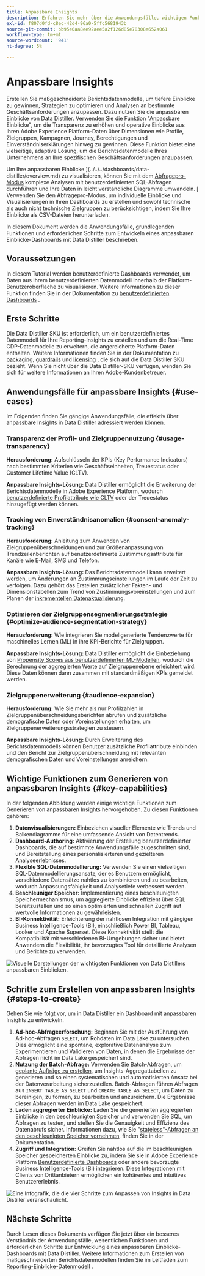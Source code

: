 ```yaml
---
title: Anpassbare Insights
description: Erfahren Sie mehr über die Anwendungsfälle, wichtigen Funktionen und erforderlichen Schritte zur Entwicklung eines anpassbaren Einblicke-Dashboards mit Data Distiller. Erfahren Sie, wie die anpassbare Insights-Funktion in Data Distiller die Transparenz verbessert und betriebliche Einblicke in verschiedene Dimensionen wie Profile, Zielgruppen, Kampagnen, Journey, Berechtigungen und Einverständniserklärungen erhält.
exl-id: f807d0fd-c8ec-42d4-96a0-5ffc5681943b
source-git-commit: bb95e0aa8ee92aee5a2f126d85e78308e652a061
workflow-type: tm+mt
source-wordcount: '941'
ht-degree: 5%

---
```


# Anpassbare Insights

Erstellen Sie maßgeschneiderte Berichtsdatenmodelle, um tiefere Einblicke zu gewinnen, Strategien zu optimieren und Analysen an bestimmte Geschäftsanforderungen anzupassen. Dazu nutzen Sie die anpassbaren Einblicke von Data Distiller. Verwenden Sie die Funktion &quot;Anpassbare Einblicke&quot;, um die Transparenz zu erhöhen und operative Einblicke aus Ihren Adobe Experience Platform-Daten über Dimensionen wie Profile, Zielgruppen, Kampagnen, Journey, Berechtigungen und Einverständniserklärungen hinweg zu gewinnen. Diese Funktion bietet eine vielseitige, adaptive Lösung, um die Berichtsdatenmodelle Ihres Unternehmens an Ihre spezifischen Geschäftsanforderungen anzupassen.

Um Ihre anpassbaren Einblicke ](../../../dashboards/data-distiller/overview.md) zu visualisieren, können Sie mit dem [Abfragepro-Modus](../../../dashboards/data-distiller/customizable-insights/query-pro-mode.md) komplexe Analysen mit benutzerdefinierten SQL-Abfragen durchführen und Ihre Daten in leicht verständliche Diagramme umwandeln. [ Verwenden Sie den Abfragepro-Modus, um individuelle Einblicke und Visualisierungen in Ihren Dashboards zu erstellen und sowohl technische als auch nicht technische Zielgruppen zu berücksichtigen, indem Sie Ihre Einblicke als CSV-Dateien herunterladen.

In diesem Dokument werden die Anwendungsfälle, grundlegenden Funktionen und erforderlichen Schritte zum Entwickeln eines anpassbaren Einblicke-Dashboards mit Data Distiller beschrieben.

## Voraussetzungen

In diesem Tutorial werden benutzerdefinierte Dashboards verwendet, um Daten aus Ihrem benutzerdefinierten Datenmodell innerhalb der Platform-Benutzeroberfläche zu visualisieren. Weitere Informationen zu dieser Funktion finden Sie in der Dokumentation zu [benutzerdefinierten Dashboards](../../../dashboards/user-defined-dashboards.md) .

## Erste Schritte

Die Data Distiller SKU ist erforderlich, um ein benutzerdefiniertes Datenmodell für Ihre Reporting-Insights zu erstellen und um die Real-Time CDP-Datenmodelle zu erweitern, die angereicherte Platform-Daten enthalten. Weitere Informationen finden Sie in der Dokumentation zu [packaging](../../packaging.md), [guardrails](../../guardrails.md#query-accelerated-store) und [licensing](../../data-distiller/license-usage.md) , die sich auf die Data Distiller SKU bezieht. Wenn Sie nicht über die Data Distiller-SKU verfügen, wenden Sie sich für weitere Informationen an Ihren Adobe-Kundenbetreuer.

## Anwendungsfälle für anpassbare Insights {#use-cases}

Im Folgenden finden Sie gängige Anwendungsfälle, die effektiv über anpassbare Insights in Data Distiller adressiert werden können.

### Transparenz der Profil- und Zielgruppennutzung {#usage-transparency}

**Herausforderung:** Aufschlüsseln der KPIs (Key Performance Indicators) nach bestimmten Kriterien wie Geschäftseinheiten, Treuestatus oder Customer Lifetime Value (CLTV).

**Anpassbare Insights-Lösung:** Data Distiller ermöglicht die Erweiterung der Berichtsdatenmodelle in Adobe Experience Platform, wodurch [ benutzerdefinierte Profilattribute wie CLTV](../../use-cases/customer-lifetime-value.md) oder der Treuestatus hinzugefügt werden können.

### Tracking von Einverständnisanomalien {#consent-anomaly-tracking}

**Herausforderung:** Anleitung zum Anwenden von Zielgruppenüberschneidungen und zur Größenanpassung von Trendzeilenberichten auf benutzerdefinierte Zustimmungsattribute für Kanäle wie E-Mail, SMS und Telefon.

**Anpassbare Insights-Lösung:** Das Berichtsdatenmodell kann erweitert werden, um Änderungen an Zustimmungseinstellungen im Laufe der Zeit zu verfolgen. Dazu gehört das Erstellen zusätzlicher Fakten- und Dimensionstabellen zum Trend von Zustimmungsvoreinstellungen und zum Planen der [inkrementellen Datenaktualisierung](../../key-concepts/incremental-load.md).

### Optimieren der Zielgruppensegmentierungsstrategie {#optimize-audience-segmentation-strategy}

**Herausforderung:** Wie integrieren Sie modellgenerierte Tendenzwerte für maschinelles Lernen (ML) in ihre KPI-Berichte für Zielgruppen.

**Anpassbare Insights-Lösung:** Data Distiller ermöglicht die Einbeziehung von [Propensity Scores aus benutzerdefinierten ML-Modellen](../../use-cases/propensity-score.md), wodurch die Berechnung der aggregierten Werte auf Zielgruppenebene erleichtert wird. Diese Daten können dann zusammen mit standardmäßigen KPIs gemeldet werden.

### Zielgruppenerweiterung {#audience-expansion}

**Herausforderung:** Wie Sie mehr als nur Profilzahlen in Zielgruppenüberschneidungsberichten abrufen und zusätzliche demografische Daten oder Voreinstellungen erhalten, um Zielgruppenerweiterungsstrategien zu steuern.

**Anpassbare Insights-Lösung:** Durch Erweiterung des Berichtsdatenmodells können Benutzer zusätzliche Profilattribute einbinden und den Bericht zur Zielgruppenüberschneidung mit relevanten demografischen Daten und Voreinstellungen anreichern.

## Wichtige Funktionen zum Generieren von anpassbaren Insights {#key-capabilities}

In der folgenden Abbildung werden einige wichtige Funktionen zum Generieren von anpassbaren Insights hervorgehoben. Zu diesen Funktionen gehören:

1. **Datenvisualisierungen:** Einbeziehen visueller Elemente wie Trends und Balkendiagramme für eine umfassende Ansicht von Datentrends.
1. **Dashboard-Authoring:** Aktivierung der Erstellung benutzerdefinierter Dashboards, die auf bestimmte Anwendungsfälle zugeschnitten sind, und Bereitstellung eines personalisierteren und gezielteren Analyseerlebnisses.
1. **Flexible SQL-Datenmodellierung:** Verwenden Sie einen vielseitigen SQL-Datenmodellierungsansatz, der es Benutzern ermöglicht, verschiedene Datensätze nahtlos zu kombinieren und zu bearbeiten, wodurch Anpassungsfähigkeit und Analysetiefe verbessert werden.
1. **Beschleuniger Speicher:** Implementierung eines beschleunigten Speichermechanismus, um aggregierte Einblicke effizient über SQL bereitzustellen und so einen optimierten und schnellen Zugriff auf wertvolle Informationen zu gewährleisten.
1. **BI-Konnektivität:** Erleichterung der nahtlosen Integration mit gängigen Business Intelligence-Tools (BI), einschließlich Power BI, Tableau, Looker und Apache Superset. Diese Konnektivität stellt die Kompatibilität mit verschiedenen BI-Umgebungen sicher und bietet Anwendern die Flexibilität, ihr bevorzugtes Tool für detaillierte Analysen und Berichte zu verwenden.

![ Visuelle Darstellungen der wichtigsten Funktionen von Data Distillers anpassbaren Einblicken.](../../images/data-distiller/customizable-insights/key-capabilities-of-customizable-insights.png)

## Schritte zum Erstellen von anpassbaren Insights {#steps-to-create}

Gehen Sie wie folgt vor, um in Data Distiller ein Dashboard mit anpassbaren Insights zu entwickeln.

1. **Ad-hoc-Abfrageerforschung:** Beginnen Sie mit der Ausführung von Ad-hoc-Abfragen `SELECT`, um Rohdaten im Data Lake zu untersuchen. Dies ermöglicht eine spontane, explorative Datenanalyse zum Experimentieren und Validieren von Daten, in denen die Ergebnisse der Abfragen nicht im Data Lake gespeichert sind.
1. **Nutzung der Batch-Abfrage:** Verwenden Sie Batch-Abfragen, um [geplante Aufträge zu erstellen](../../api/scheduled-queries.md#create-a-new-scheduled-query), um Insights-Aggregattabellen zu generieren und so einen systematischen und automatisierten Ansatz bei der Datenverarbeitung sicherzustellen. Batch-Abfragen führen Abfragen aus `INSERT TABLE AS SELECT` und `CREATE TABLE AS SELECT`, um Daten zu bereinigen, zu formen, zu bearbeiten und anzureichern. Die Ergebnisse dieser Abfragen werden im Data Lake gespeichert.
1. **Laden aggregierter Einblicke:** Laden Sie die generierten aggregierten Einblicke in den beschleunigten Speicher und verwenden Sie SQL, um Abfragen zu testen, und stellen Sie die Genauigkeit und Effizienz des Datenabrufs sicher. Informationen dazu, wie Sie &quot;[stateless&quot;-Abfragen an den beschleunigten Speicher vornehmen](../../api/accelerated-queries.md), finden Sie in der Dokumentation.
1. **Zugriff und Integration:** Greifen Sie nahtlos auf die im beschleunigten Speicher gespeicherten Einblicke zu, indem Sie sie in Adobe Experience Platform [Benutzerdefinierte Dashboards](../../../dashboards/user-defined-dashboards.md) oder andere bevorzugte Business Intelligence-Tools (BI) integrieren. Diese Integrationen mit Clients von Drittanbietern ermöglichen ein kohärentes und intuitives Benutzererlebnis.

![Eine Infografik, die die vier Schritte zum Anpassen von Insights in Data Distiller veranschaulicht.](../../images/data-distiller/customizable-insights/steps-to-customizable-insights.png)

## Nächste Schritte

Durch Lesen dieses Dokuments verfügen Sie jetzt über ein besseres Verständnis der Anwendungsfälle, wesentlichen Funktionen und erforderlichen Schritte zur Entwicklung eines anpassbaren Einblicke-Dashboards mit Data Distiller. Weitere Informationen zum Erstellen von maßgeschneiderten Berichtsdatenmodellen finden Sie im Leitfaden zum [Reporting-Einblicke-Datenmodell](./reporting-insights-data-model.md) .
